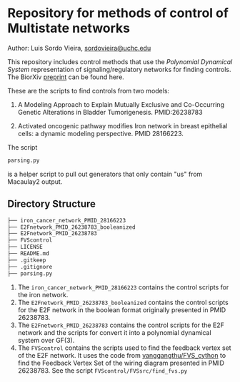 # Repository for methods of control of Multistate networks

Author: Luis Sordo Vieira, sordovieira@uchc.edu

This repository includes control methods that use the _Polynomial Dynamical System_ representation of signaling/regulatory networks for finding controls. The BiorXiv [preprint](https://www.biorxiv.org/content/10.1101/682989) can be found here. 

 These are the scripts to find controls from two models:

1. A Modeling Approach to Explain Mutually Exclusive and Co-Occurring Genetic Alterations in Bladder Tumorigenesis.
PMID:26238783

2. Activated oncogenic pathway modifies Iron network in breast epithelial cells: a dynamic modeling perspective.
PMID 28166223.

  The script 
```bash
parsing.py
``` 

is a helper script to pull out generators that only contain "us" from Macaulay2 output.


## Directory Structure

```bash
├── iron_cancer_network_PMID_28166223
├── E2Fnetwork_PMID_26238783_booleanized
├── E2Fnetwork_PMID_26238783
├── FVScontrol
├── LICENSE
├── README.md
├── .gitkeep
├── .gitignore
├── parsing.py
```


1. The ```iron_cancer_network_PMID_28166223``` contains the control scripts for the iron network.
2. The ```E2Fnetwork_PMID_26238783_booleanized``` contains the control scripts for the E2F network in the boolean format originally presented in PMID 26238783.
3. The ```E2Fnetwork_PMID_26238783``` contains the control scripts for the E2F network and the scripts for convert it into a polynomial dynamical system over GF(3).
4. The ```FVScontrol``` contains the scripts used to find the feedback vertex set of the E2F network. It uses the code from [yanggangthu/FVS_cython](https://github.com/yanggangthu/FVS_cython) to find the Feedback Vertex Set of the wiring diagram presented in PMID 26238783. See the script ```FVScontrol/FVSsrc/find_fvs.py```
